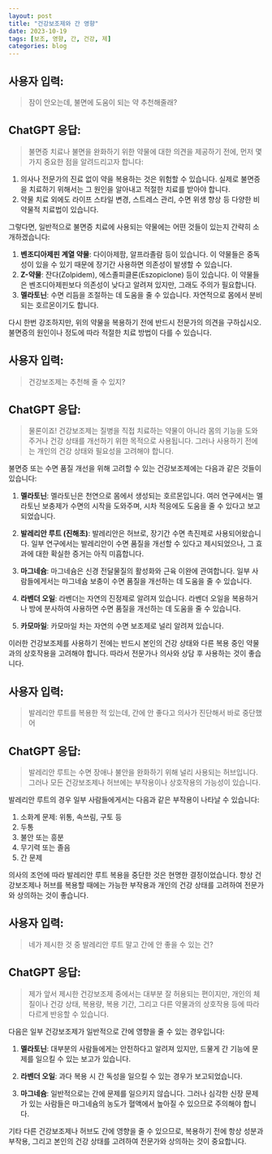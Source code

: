 ```yaml
---
layout: post
title: "건강보조제와 간 영향"
date: 2023-10-19
tags: [보조, 영향, 간, 건강, 제]
categories: blog
---
```


## 사용자 입력:
> 잠이 안오는데, 불면에 도움이 되는 약 추천해줄래?

## ChatGPT 응답:
> 불면증 치료나 불면을 완화하기 위한 약물에 대한 의견을 제공하기 전에, 먼저 몇 가지 중요한 점을 알려드리고자 합니다:

1. 의사나 전문가의 진료 없이 약을 복용하는 것은 위험할 수 있습니다. 실제로 불면증을 치료하기 위해서는 그 원인을 알아내고 적절한 치료를 받아야 합니다.
2. 약물 치료 외에도 라이프 스타일 변경, 스트레스 관리, 수면 위생 향상 등 다양한 비약물적 치료법이 있습니다.

그렇다면, 일반적으로 불면증 치료에 사용되는 약물에는 어떤 것들이 있는지 간략히 소개하겠습니다:

1. **벤조디아제핀 계열 약물**: 다이아제팜, 알프라졸람 등이 있습니다. 이 약물들은 중독성이 있을 수 있기 때문에 장기간 사용하면 의존성이 발생할 수 있습니다.
2. **Z-약물**: 잔다(Zolpidem), 에스졸피클론(Eszopiclone) 등이 있습니다. 이 약물들은 벤조디아제핀보다 의존성이 낮다고 알려져 있지만, 그래도 주의가 필요합니다.
3. **멜라토닌**: 수면 리듬을 조절하는 데 도움을 줄 수 있습니다. 자연적으로 몸에서 분비되는 호르몬이기도 합니다.

다시 한번 강조하지만, 위의 약물을 복용하기 전에 반드시 전문가의 의견을 구하십시오. 불면증의 원인이나 정도에 따라 적절한 치료 방법이 다를 수 있습니다.

## 사용자 입력:
> 건강보조제는 추천해 줄 수 있지?

## ChatGPT 응답:
> 물론이죠! 건강보조제는 질병을 직접 치료하는 약물이 아니라 몸의 기능을 도와주거나 건강 상태를 개선하기 위한 목적으로 사용됩니다. 그러나 사용하기 전에는 개인의 건강 상태와 필요성을 고려해야 합니다.

불면증 또는 수면 품질 개선을 위해 고려할 수 있는 건강보조제에는 다음과 같은 것들이 있습니다:

1. **멜라토닌**: 멜라토닌은 천연으로 몸에서 생성되는 호르몬입니다. 여러 연구에서는 멜라토닌 보충제가 수면의 시작을 도와주며, 시차 적응에도 도움을 줄 수 있다고 보고되었습니다.

2. **발레리안 루트 (진해초)**: 발레리안은 허브로, 장기간 수면 촉진제로 사용되어왔습니다. 일부 연구에서는 발레리안이 수면 품질을 개선할 수 있다고 제시되었으나, 그 효과에 대한 확실한 증거는 아직 미흡합니다.

3. **마그네슘**: 마그네슘은 신경 전달물질의 활성화와 근육 이완에 관여합니다. 일부 사람들에게서는 마그네슘 보충이 수면 품질을 개선하는 데 도움을 줄 수 있습니다.

4. **라벤더 오일**: 라벤더는 자연의 진정제로 알려져 있습니다. 라벤더 오일을 복용하거나 방에 분사하여 사용하면 수면 품질을 개선하는 데 도움을 줄 수 있습니다.

5. **카모마일**: 카모마일 차는 자연의 수면 보조제로 널리 알려져 있습니다.

이러한 건강보조제를 사용하기 전에는 반드시 본인의 건강 상태와 다른 복용 중인 약물과의 상호작용을 고려해야 합니다. 따라서 전문가나 의사와 상담 후 사용하는 것이 좋습니다.

## 사용자 입력:
> 발레리안 루트를 복용한 적 있는데, 간에 안 좋다고 의사가 진단해서 바로 중단했어

## ChatGPT 응답:
> 발레리안 루트는 수면 장애나 불안을 완화하기 위해 널리 사용되는 허브입니다. 그러나 모든 건강보조제나 허브에는 부작용이나 상호작용의 가능성이 있습니다.

발레리안 루트의 경우 일부 사람들에게서는 다음과 같은 부작용이 나타날 수 있습니다:

1. 소화계 문제: 위통, 속쓰림, 구토 등
2. 두통
3. 불안 또는 흥분
4. 무기력 또는 졸음
5. 간 문제

의사의 조언에 따라 발레리안 루트 복용을 중단한 것은 현명한 결정이었습니다. 항상 건강보조제나 허브를 복용할 때에는 가능한 부작용과 개인의 건강 상태를 고려하여 전문가와 상의하는 것이 좋습니다.

## 사용자 입력:
> 네가 제시한 것 중 발레리안 루트 말고 간에 안 좋을 수 있는 건?

## ChatGPT 응답:
> 제가 앞서 제시한 건강보조제 중에서는 대부분 잘 허용되는 편이지만, 개인의 체질이나 건강 상태, 복용량, 복용 기간, 그리고 다른 약물과의 상호작용 등에 따라 다르게 반응할 수 있습니다. 

다음은 일부 건강보조제가 일반적으로 간에 영향을 줄 수 있는 경우입니다:

1. **멜라토닌**: 대부분의 사람들에게는 안전하다고 알려져 있지만, 드물게 간 기능에 문제를 일으킬 수 있는 보고가 있습니다.

2. **라벤더 오일**: 과다 복용 시 간 독성을 일으킬 수 있는 경우가 보고되었습니다.

3. **마그네슘**: 일반적으로는 간에 문제를 일으키지 않습니다. 그러나 심각한 신장 문제가 있는 사람들은 마그네슘의 농도가 혈액에서 높아질 수 있으므로 주의해야 합니다.

기타 다른 건강보조제나 허브도 간에 영향을 줄 수 있으므로, 복용하기 전에 항상 성분과 부작용, 그리고 본인의 건강 상태를 고려하여 전문가와 상의하는 것이 중요합니다.

